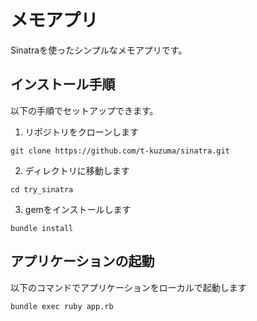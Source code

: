 # メモアプリ
Sinatraを使ったシンプルなメモアプリです。

## インストール手順
以下の手順でセットアップできます。
1. リポジトリをクローンします
```
git clone https://github.com/t-kuzuma/sinatra.git
```
2. ディレクトリに移動します
```
cd try_sinatra
```
3. gemをインストールします
```
bundle install
```
## アプリケーションの起動
以下のコマンドでアプリケーションをローカルで起動します
```
bundle exec ruby app.rb
```